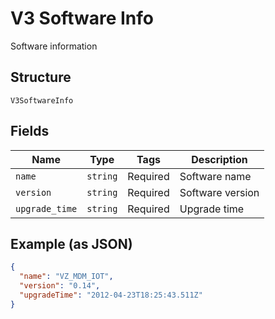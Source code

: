 
# V3 Software Info

Software information

## Structure

`V3SoftwareInfo`

## Fields

| Name | Type | Tags | Description |
|  --- | --- | --- | --- |
| `name` | `string` | Required | Software name |
| `version` | `string` | Required | Software version |
| `upgrade_time` | `string` | Required | Upgrade time |

## Example (as JSON)

```json
{
  "name": "VZ_MDM_IOT",
  "version": "0.14",
  "upgradeTime": "2012-04-23T18:25:43.511Z"
}
```

